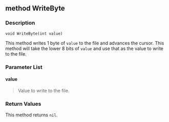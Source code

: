 ## method WriteByte ##

### Description ###
	void WriteByte(int value)
This method writes 1 byte of `value` to the file and advances the cursor. This method will take the lower 8 bits of `value` and use that as the value to write to the file.

### Parameter List ###
#### value ####
>Value to write to the file.

### Return Values ###
This method returns `nil`.